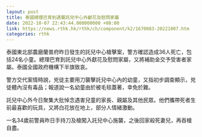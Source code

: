 ```yaml
---
layout: post
title: 泰國總理巴育到遇襲託兒中心外獻花及慰問家屬
date: 2022-10-07 22:43:44.000000000 +08:00
link: https://news.rthk.hk/rthk/ch/component/k2/1670083-20221007.htm
categories: rthk
---
```


泰國東北部農磨蘭普府昨日發生的託兒中心槍擊案，警方確認造成36人死亡，包括24名小童。總理巴育到託兒中心外獻花及慰問家屬，又將補助金交予受害者家屬。泰國全國政府機構下半旗致哀。

警方交代案情時說，兇徒主要用刀襲擊託兒中心內的幼童，又指初步調查顯示，兇徒體內沒有毒品；報道說一名幼童由於被毛毯蓋著，幸免於難。

託兒中心外今日聚集大批悼念遇害兒童的家長、親屬及其他民眾。他們攜帶死者生前最喜歡的玩具，又將白花放在地上，部分人情緒激動。

一名34歲前警員昨日手持刀及槍闖入託兒中心施襲，之後回家殺死妻兒，再吞槍自盡。
